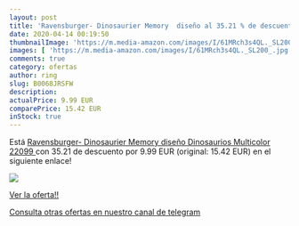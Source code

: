```yaml
---
layout: post
title: 'Ravensburger- Dinosaurier Memory  diseño al 35.21 % de descuento'
date: 2020-04-14 00:19:50
thumbnailImage: 'https://m.media-amazon.com/images/I/61MRch3s4QL._SL200_.jpg'
images: [ 'https://m.media-amazon.com/images/I/61MRch3s4QL._SL200_.jpg' ]
comments: true
category: ofertas
author: ring
slug: B0068JRSFW
description:
actualPrice: 9.99 EUR
comparePrice: 15.42 EUR
inStock: true
---
```


Está [Ravensburger- Dinosaurier Memory  diseño Dinosaurios  Multicolor  22099 ](https://www.amazon.com/dp/B0068JRSFW/?tag=redken08-20) con 35.21 de descuento por 9.99 EUR (original: 15.42 EUR) en el siguiente enlace!

[![](https://m.media-amazon.com/images/I/61MRch3s4QL._SL200_.jpg)](https://www.amazon.com/dp/B0068JRSFW/?tag=redken08-20)

[Ver la oferta!!](https://www.amazon.com/dp/B0068JRSFW/?tag=redken08-20)

[Consulta otras ofertas en nuestro canal de telegram](https://t.me/s/ofertas25)
